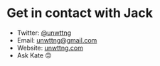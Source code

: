 # Get in contact with Jack

* Twitter: [@unwttng](https://twitter.com/unwttng)
* Email: unwttng@gmail.com
* Website: [unwttng.com](https://unwttng.com)
* Ask Kate 🙃
